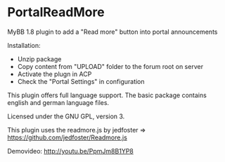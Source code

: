 # PortalReadMore
MyBB 1.8 plugin to add a "Read more" button into portal announcements

Installation:
* Unzip package
* Copy content from "UPLOAD" folder to the forum root on server
* Activate the plugn in ACP
* Check the "Portal Settings" in configuration

This plugin offers full language support.
The basic package contains english and german language files.


Licensed under the GNU GPL, version 3.

This plugin uses the readmore.js by jedfoster
=> https://github.com/jedfoster/Readmore.js

Demovideo: http://youtu.be/PpmJm8B1YP8
